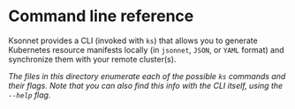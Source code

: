 # Command line reference

Ksonnet provides a CLI (invoked with `ks`) that allows you to generate Kubernetes resource manifests locally (in `jsonnet`, `JSON`, or `YAML` format) and synchronize them with your remote cluster(s).

*The files in this directory enumerate each of the possible `ks` commands and their flags. Note that you can also find this info with the CLI itself, using the `--help` flag.*
